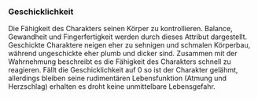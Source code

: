 ### Geschicklichkeit

Die Fähigkeit des Charakters seinen Körper zu kontrollieren. Balance, Gewandheit und Fingerfertigkeit werden durch
dieses Attribut dargestellt. Geschickte Charaktere neigen eher zu sehnigen und schmalen Körperbau, während
ungeschickte eher plumb und dicker sind. Zusammen mit der Wahrnehmung beschreibt es die Fähigkeit des Charakters
schnell zu reagieren. Fällt die Geschicklichkeit auf 0 so ist der Charakter gelähmt, allerdings bleiben seine
rudimentären Lebensfunktion (Atmung und Herzschlag) erhalten es droht keine unmittelbare Lebensgefahr.

